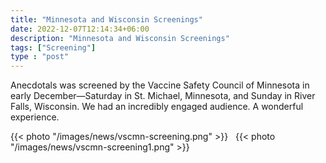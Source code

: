 ```yaml
---
title: "Minnesota and Wisconsin Screenings"
date: 2022-12-07T12:14:34+06:00
description: "Minnesota and Wisconsin Screenings"
tags: ["Screening"]
type : "post"
---
```

Anecdotals was screened by the Vaccine Safety Council of Minnesota in early December—Saturday in St. Michael, Minnesota, and Sunday in River Falls, Wisconsin. We had an incredibly engaged audience. A wonderful experience.

{{< photo "/images/news/vscmn-screening.png" >}}
 &nbsp;
{{< photo "/images/news/vscmn-screening1.png" >}}
